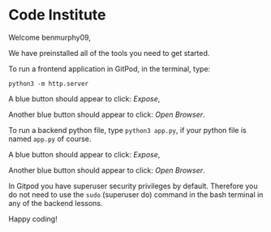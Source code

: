 # Code Institute

Welcome benmurphy09,

We have preinstalled all of the tools you need to get started.

To run a frontend application in GitPod, in the terminal, type:

`python3 -m http.server`

A blue button should appear to click: *Expose*,

Another blue button should appear to click: *Open Browser*.

To run a backend python file, type `python3 app.py`, if your python file is named `app.py` of course.

A blue button should appear to click: *Expose*,

Another blue button should appear to click: *Open Browser*.

In Gitpod you have superuser security privileges by default. Therefore you do not need to use the `sudo` (superuser do) command in the bash terminal in any of the backend lessons. 

Happy coding!
